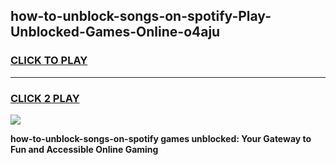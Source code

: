 
## how-to-unblock-songs-on-spotify-Play-Unblocked-Games-Online-o4aju
<h3>
<a href="https://premium76.site?title=how-to-unblock-songs-on-spotify&ref=25A">CLICK TO PLAY</a></h3>
<hr>

<h3>
<a href="https://premium76.site?title=how-to-unblock-songs-on-spotify&ref=25A">CLICK 2 PLAY</a>
  
</h3>

<a href="https://premium76.site?title=how-to-unblock-songs-on-spotify&ref=25A"><img src="https://clearcache.store/games.png"></a>


**how-to-unblock-songs-on-spotify games unblocked: Your Gateway to Fun and Accessible Online Gaming**
